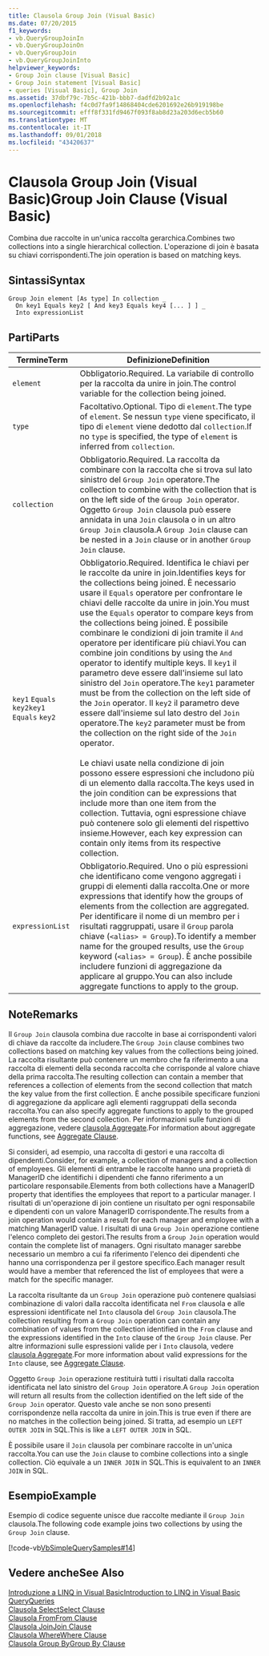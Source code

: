 ```yaml
---
title: Clausola Group Join (Visual Basic)
ms.date: 07/20/2015
f1_keywords:
- vb.QueryGroupJoinIn
- vb.QueryGroupJoinOn
- vb.QueryGroupJoin
- vb.QueryGroupJoinInto
helpviewer_keywords:
- Group Join clause [Visual Basic]
- Group Join statement [Visual Basic]
- queries [Visual Basic], Group Join
ms.assetid: 37dbf79c-7b5c-421b-bbb7-dadfd2b92a1c
ms.openlocfilehash: f4c0d7fa9f14868404cde6201692e26b919198be
ms.sourcegitcommit: efff8f331fd9467f093f8ab8d23a203d6ecb5b60
ms.translationtype: MT
ms.contentlocale: it-IT
ms.lasthandoff: 09/01/2018
ms.locfileid: "43420637"
---
```

# <a name="group-join-clause-visual-basic"></a><span data-ttu-id="f9a35-102">Clausola Group Join (Visual Basic)</span><span class="sxs-lookup"><span data-stu-id="f9a35-102">Group Join Clause (Visual Basic)</span></span>
<span data-ttu-id="f9a35-103">Combina due raccolte in un'unica raccolta gerarchica.</span><span class="sxs-lookup"><span data-stu-id="f9a35-103">Combines two collections into a single hierarchical collection.</span></span> <span data-ttu-id="f9a35-104">L'operazione di join è basata su chiavi corrispondenti.</span><span class="sxs-lookup"><span data-stu-id="f9a35-104">The join operation is based on matching keys.</span></span>  
  
## <a name="syntax"></a><span data-ttu-id="f9a35-105">Sintassi</span><span class="sxs-lookup"><span data-stu-id="f9a35-105">Syntax</span></span>  
  
```  
Group Join element [As type] In collection _  
  On key1 Equals key2 [ And key3 Equals key4 [... ] ] _  
  Into expressionList  
```  
  
## <a name="parts"></a><span data-ttu-id="f9a35-106">Parti</span><span class="sxs-lookup"><span data-stu-id="f9a35-106">Parts</span></span>  
  
|<span data-ttu-id="f9a35-107">Termine</span><span class="sxs-lookup"><span data-stu-id="f9a35-107">Term</span></span>|<span data-ttu-id="f9a35-108">Definizione</span><span class="sxs-lookup"><span data-stu-id="f9a35-108">Definition</span></span>|  
|---|---|  
|`element`|<span data-ttu-id="f9a35-109">Obbligatorio.</span><span class="sxs-lookup"><span data-stu-id="f9a35-109">Required.</span></span> <span data-ttu-id="f9a35-110">La variabile di controllo per la raccolta da unire in join.</span><span class="sxs-lookup"><span data-stu-id="f9a35-110">The control variable for the collection being joined.</span></span>|  
|`type`|<span data-ttu-id="f9a35-111">Facoltativo.</span><span class="sxs-lookup"><span data-stu-id="f9a35-111">Optional.</span></span> <span data-ttu-id="f9a35-112">Tipo di `element`.</span><span class="sxs-lookup"><span data-stu-id="f9a35-112">The type of `element`.</span></span> <span data-ttu-id="f9a35-113">Se nessun `type` viene specificato, il tipo di `element` viene dedotto dal `collection`.</span><span class="sxs-lookup"><span data-stu-id="f9a35-113">If no `type` is specified, the type of `element` is inferred from `collection`.</span></span>|  
|`collection`|<span data-ttu-id="f9a35-114">Obbligatorio.</span><span class="sxs-lookup"><span data-stu-id="f9a35-114">Required.</span></span> <span data-ttu-id="f9a35-115">La raccolta da combinare con la raccolta che si trova sul lato sinistro del `Group Join` operatore.</span><span class="sxs-lookup"><span data-stu-id="f9a35-115">The collection to combine with the collection that is on the left side of the `Group Join` operator.</span></span> <span data-ttu-id="f9a35-116">Oggetto `Group Join` clausola può essere annidata in una `Join` clausola o in un altro `Group Join` clausola.</span><span class="sxs-lookup"><span data-stu-id="f9a35-116">A `Group Join` clause can be nested in a `Join` clause or in another `Group Join` clause.</span></span>|  
|<span data-ttu-id="f9a35-117">`key1` `Equals` `key2`</span><span class="sxs-lookup"><span data-stu-id="f9a35-117">`key1` `Equals` `key2`</span></span>|<span data-ttu-id="f9a35-118">Obbligatorio.</span><span class="sxs-lookup"><span data-stu-id="f9a35-118">Required.</span></span> <span data-ttu-id="f9a35-119">Identifica le chiavi per le raccolte da unire in join.</span><span class="sxs-lookup"><span data-stu-id="f9a35-119">Identifies keys for the collections being joined.</span></span> <span data-ttu-id="f9a35-120">È necessario usare il `Equals` operatore per confrontare le chiavi delle raccolte da unire in join.</span><span class="sxs-lookup"><span data-stu-id="f9a35-120">You must use the `Equals` operator to compare keys from the collections being joined.</span></span> <span data-ttu-id="f9a35-121">È possibile combinare le condizioni di join tramite il `And` operatore per identificare più chiavi.</span><span class="sxs-lookup"><span data-stu-id="f9a35-121">You can combine join conditions by using the `And` operator to identify multiple keys.</span></span> <span data-ttu-id="f9a35-122">Il `key1` il parametro deve essere dall'insieme sul lato sinistro del `Join` operatore.</span><span class="sxs-lookup"><span data-stu-id="f9a35-122">The `key1` parameter must be from the collection on the left side of the `Join` operator.</span></span> <span data-ttu-id="f9a35-123">Il `key2` il parametro deve essere dall'insieme sul lato destro del `Join` operatore.</span><span class="sxs-lookup"><span data-stu-id="f9a35-123">The `key2` parameter must be from the collection on the right side of the `Join` operator.</span></span><br /><br /> <span data-ttu-id="f9a35-124">Le chiavi usate nella condizione di join possono essere espressioni che includono più di un elemento dalla raccolta.</span><span class="sxs-lookup"><span data-stu-id="f9a35-124">The keys used in the join condition can be expressions that include more than one item from the collection.</span></span> <span data-ttu-id="f9a35-125">Tuttavia, ogni espressione chiave può contenere solo gli elementi del rispettivo insieme.</span><span class="sxs-lookup"><span data-stu-id="f9a35-125">However, each key expression can contain only items from its respective collection.</span></span>|  
|`expressionList`|<span data-ttu-id="f9a35-126">Obbligatorio.</span><span class="sxs-lookup"><span data-stu-id="f9a35-126">Required.</span></span> <span data-ttu-id="f9a35-127">Uno o più espressioni che identificano come vengono aggregati i gruppi di elementi dalla raccolta.</span><span class="sxs-lookup"><span data-stu-id="f9a35-127">One or more expressions that identify how the groups of elements from the collection are aggregated.</span></span> <span data-ttu-id="f9a35-128">Per identificare il nome di un membro per i risultati raggruppati, usare il `Group` parola chiave (`<alias> = Group`).</span><span class="sxs-lookup"><span data-stu-id="f9a35-128">To identify a member name for the grouped results, use the `Group` keyword (`<alias> = Group`).</span></span> <span data-ttu-id="f9a35-129">È anche possibile includere funzioni di aggregazione da applicare al gruppo.</span><span class="sxs-lookup"><span data-stu-id="f9a35-129">You can also include aggregate functions to apply to the group.</span></span>|  
  
## <a name="remarks"></a><span data-ttu-id="f9a35-130">Note</span><span class="sxs-lookup"><span data-stu-id="f9a35-130">Remarks</span></span>  
 <span data-ttu-id="f9a35-131">Il `Group Join` clausola combina due raccolte in base ai corrispondenti valori di chiave da raccolte da includere.</span><span class="sxs-lookup"><span data-stu-id="f9a35-131">The `Group Join` clause combines two collections based on matching key values from the collections being joined.</span></span> <span data-ttu-id="f9a35-132">La raccolta risultante può contenere un membro che fa riferimento a una raccolta di elementi della seconda raccolta che corrisponde al valore chiave della prima raccolta.</span><span class="sxs-lookup"><span data-stu-id="f9a35-132">The resulting collection can contain a member that references a collection of elements from the second collection that match the key value from the first collection.</span></span> <span data-ttu-id="f9a35-133">È anche possibile specificare funzioni di aggregazione da applicare agli elementi raggruppati della seconda raccolta.</span><span class="sxs-lookup"><span data-stu-id="f9a35-133">You can also specify aggregate functions to apply to the grouped elements from the second collection.</span></span> <span data-ttu-id="f9a35-134">Per informazioni sulle funzioni di aggregazione, vedere [clausola Aggregate](../../../visual-basic/language-reference/queries/aggregate-clause.md).</span><span class="sxs-lookup"><span data-stu-id="f9a35-134">For information about aggregate functions, see [Aggregate Clause](../../../visual-basic/language-reference/queries/aggregate-clause.md).</span></span>  
  
 <span data-ttu-id="f9a35-135">Si consideri, ad esempio, una raccolta di gestori e una raccolta di dipendenti.</span><span class="sxs-lookup"><span data-stu-id="f9a35-135">Consider, for example, a collection of managers and a collection of employees.</span></span> <span data-ttu-id="f9a35-136">Gli elementi di entrambe le raccolte hanno una proprietà di ManagerID che identifichi i dipendenti che fanno riferimento a un particolare responsabile.</span><span class="sxs-lookup"><span data-stu-id="f9a35-136">Elements from both collections have a ManagerID property that identifies the employees that report to a particular manager.</span></span> <span data-ttu-id="f9a35-137">I risultati di un'operazione di join contiene un risultato per ogni responsabile e dipendenti con un valore ManagerID corrispondente.</span><span class="sxs-lookup"><span data-stu-id="f9a35-137">The results from a join operation would contain a result for each manager and employee with a matching ManagerID value.</span></span> <span data-ttu-id="f9a35-138">I risultati di una `Group Join` operazione contiene l'elenco completo dei gestori.</span><span class="sxs-lookup"><span data-stu-id="f9a35-138">The results from a `Group Join` operation would contain the complete list of managers.</span></span> <span data-ttu-id="f9a35-139">Ogni risultato manager sarebbe necessario un membro a cui fa riferimento l'elenco dei dipendenti che hanno una corrispondenza per il gestore specifico.</span><span class="sxs-lookup"><span data-stu-id="f9a35-139">Each manager result would have a member that referenced the list of employees that were a match for the specific manager.</span></span>  
  
 <span data-ttu-id="f9a35-140">La raccolta risultante da un `Group Join` operazione può contenere qualsiasi combinazione di valori dalla raccolta identificata nel `From` clausola e alle espressioni identificate nel `Into` clausola del `Group Join` clausola.</span><span class="sxs-lookup"><span data-stu-id="f9a35-140">The collection resulting from a `Group Join` operation can contain any combination of values from the collection identified in the `From` clause and the expressions identified in the `Into` clause of the `Group Join` clause.</span></span> <span data-ttu-id="f9a35-141">Per altre informazioni sulle espressioni valide per i `Into` clausola, vedere [clausola Aggregate](../../../visual-basic/language-reference/queries/aggregate-clause.md).</span><span class="sxs-lookup"><span data-stu-id="f9a35-141">For more information about valid expressions for the `Into` clause, see [Aggregate Clause](../../../visual-basic/language-reference/queries/aggregate-clause.md).</span></span>  
  
 <span data-ttu-id="f9a35-142">Oggetto `Group Join` operazione restituirà tutti i risultati dalla raccolta identificata nel lato sinistro del `Group Join` operatore.</span><span class="sxs-lookup"><span data-stu-id="f9a35-142">A `Group Join` operation will return all results from the collection identified on the left side of the `Group Join` operator.</span></span> <span data-ttu-id="f9a35-143">Questo vale anche se non sono presenti corrispondenze nella raccolta da unire in join.</span><span class="sxs-lookup"><span data-stu-id="f9a35-143">This is true even if there are no matches in the collection being joined.</span></span> <span data-ttu-id="f9a35-144">Si tratta, ad esempio un `LEFT OUTER JOIN` in SQL.</span><span class="sxs-lookup"><span data-stu-id="f9a35-144">This is like a `LEFT OUTER JOIN` in SQL.</span></span>  
  
 <span data-ttu-id="f9a35-145">È possibile usare il `Join` clausola per combinare raccolte in un'unica raccolta.</span><span class="sxs-lookup"><span data-stu-id="f9a35-145">You can use the `Join` clause to combine collections into a single collection.</span></span> <span data-ttu-id="f9a35-146">Ciò equivale a un `INNER JOIN` in SQL.</span><span class="sxs-lookup"><span data-stu-id="f9a35-146">This is equivalent to an `INNER JOIN` in SQL.</span></span>  
  
## <a name="example"></a><span data-ttu-id="f9a35-147">Esempio</span><span class="sxs-lookup"><span data-stu-id="f9a35-147">Example</span></span>  
 <span data-ttu-id="f9a35-148">Esempio di codice seguente unisce due raccolte mediante il `Group Join` clausola.</span><span class="sxs-lookup"><span data-stu-id="f9a35-148">The following code example joins two collections by using the `Group Join` clause.</span></span>  
  
 [!code-vb[VbSimpleQuerySamples#14](../../../visual-basic/language-reference/queries/codesnippet/VisualBasic/group-join-clause_1.vb)]  
  
## <a name="see-also"></a><span data-ttu-id="f9a35-149">Vedere anche</span><span class="sxs-lookup"><span data-stu-id="f9a35-149">See Also</span></span>  
 [<span data-ttu-id="f9a35-150">Introduzione a LINQ in Visual Basic</span><span class="sxs-lookup"><span data-stu-id="f9a35-150">Introduction to LINQ in Visual Basic</span></span>](../../../visual-basic/programming-guide/language-features/linq/introduction-to-linq.md)  
 [<span data-ttu-id="f9a35-151">Query</span><span class="sxs-lookup"><span data-stu-id="f9a35-151">Queries</span></span>](../../../visual-basic/language-reference/queries/index.md)  
 [<span data-ttu-id="f9a35-152">Clausola Select</span><span class="sxs-lookup"><span data-stu-id="f9a35-152">Select Clause</span></span>](../../../visual-basic/language-reference/queries/select-clause.md)  
 [<span data-ttu-id="f9a35-153">Clausola From</span><span class="sxs-lookup"><span data-stu-id="f9a35-153">From Clause</span></span>](../../../visual-basic/language-reference/queries/from-clause.md)  
 [<span data-ttu-id="f9a35-154">Clausola Join</span><span class="sxs-lookup"><span data-stu-id="f9a35-154">Join Clause</span></span>](../../../visual-basic/language-reference/queries/join-clause.md)  
 [<span data-ttu-id="f9a35-155">Clausola Where</span><span class="sxs-lookup"><span data-stu-id="f9a35-155">Where Clause</span></span>](../../../visual-basic/language-reference/queries/where-clause.md)  
 [<span data-ttu-id="f9a35-156">Clausola Group By</span><span class="sxs-lookup"><span data-stu-id="f9a35-156">Group By Clause</span></span>](../../../visual-basic/language-reference/queries/group-by-clause.md)
